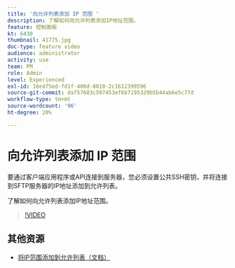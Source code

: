 ```yaml
---
title: '向允许列表添加 IP 范围 '
description: 了解如何向允许列表添加IP地址范围。
feature: 控制面板
kt: 6430
thumbnail: 41775.jpg
doc-type: feature video
audience: administrator
activity: use
team: PM
role: Admin
level: Experienced
exl-id: 16e4f5ed-fd1f-400d-8010-2c1612399596
source-git-commit: da757603c597453ef6b7195329b5b44ab6e5c77d
workflow-type: tm+mt
source-wordcount: '96'
ht-degree: 20%

---
```


# 向允许列表添加 IP 范围

要通过客户端应用程序或API连接到服务器，您必须设置公共SSH密钥，并将连接到SFTP服务器的IP地址添加到允许列表。

了解如何向允许列表添加IP地址范围。

>[!VIDEO](https://video.tv.adobe.com/v/41775?quality=12)

## 其他资源

* [将IP范围添加到允许列表（文档）](https://experienceleague.adobe.com/docs/control-panel/using/sftp-management/ip-range-allow-listing.html)
